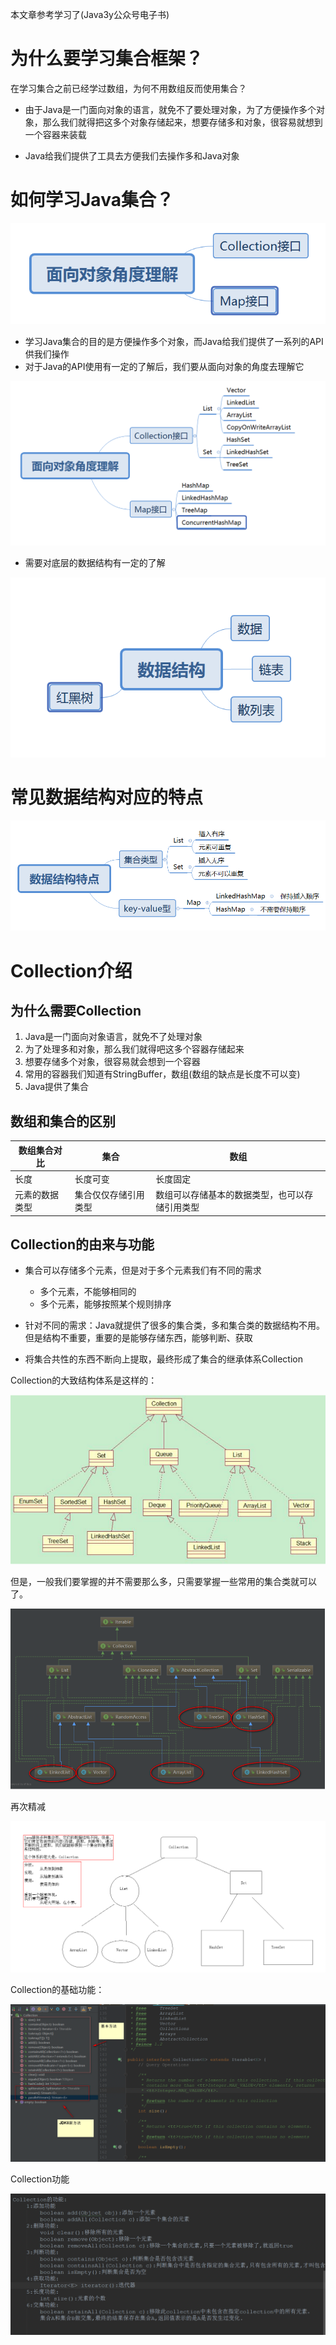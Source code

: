 本文章参考学习了(Java3y公众号电子书)
# 为什么要学习集合框架？

在学习集合之前已经学过数组，为何不用数组反而使用集合？

- 由于Java是一门面向对象的语言，就免不了要处理对象，为了方便操作多个对象，那么我们就得把这多个对象存储起来，想要存储多和对象，很容易就想到一个容器来装载

- Java给我们提供了工具去方便我们去操作多和Java对象


# 如何学习Java集合？

![](images/2020-09-01-13-44-18.png)

- 学习Java集合的目的是方便操作多个对象，而Java给我们提供了一系列的API供我们操作
- 对于Java的API使用有一定的了解后，我们要从面向对象的角度去理解它


![](images/2020-09-01-13-46-45.png)

- 需要对底层的数据结构有一定的了解

![](images/2020-09-01-13-47-53.png)


# 常见数据结构对应的特点

![](images/2020-09-01-13-51-33.png)

# Collection介绍

## 为什么需要Collection
1. Java是一门面向对象语言，就免不了处理对象
2. 为了处理多和对象，那么我们就得吧这多个容器存储起来
3. 想要存储多个对象，很容易就会想到一个容器
4. 常用的容器我们知道有StringBuffer，数组(数组的缺点是长度不可以变)
5. Java提供了集合

## 数组和集合的区别

|数组集合对比| 集合|数组|
|---|---|---|
|长度|长度可变|长度固定|
|元素的数据类型|集合仅仅存储引用类型|数组可以存储基本的数据类型，也可以存储引用类型|


## Collection的由来与功能

* 集合可以存储多个元素，但是对于多个元素我们有不同的需求
    - 多个元素，不能够相同的
    - 多个元素，能够按照某个规则排序

* 针对不同的需求：Java就提供了很多的集合类，多和集合类的数据结构不用。但是结构不重要，重要的是能够存储东西，能够判断、获取
* 将集合共性的东西不断向上提取，最终形成了集合的继承体系Collection

Collection的大致结构体系是这样的：

![](images/2020-09-01-14-09-36.png)

但是，一般我们要掌握的并不需要那么多，只需要掌握一些常用的集合类就可以了。

![](images/2020-09-01-14-11-07.png)

再次精减

![](images/2020-09-01-14-11-46.png)

Collection的基础功能：

![](images/2020-09-01-14-15-27.png)


Collection功能

![](images/2020-09-01-14-16-04.png)




